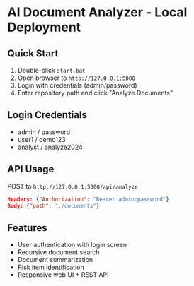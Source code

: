 # AI Document Analyzer - Local Deployment

## Quick Start
1. Double-click `start.bat` 
2. Open browser to `http://127.0.0.1:5000`
3. Login with credentials (admin/password)
4. Enter repository path and click "Analyze Documents"

## Login Credentials
- admin / password
- user1 / demo123
- analyst / analyze2024

## API Usage
POST to `http://127.0.0.1:5000/api/analyze`
```json
Headers: {"Authorization": "Bearer admin:password"}
Body: {"path": "./documents"}
```

## Features
- User authentication with login screen
- Recursive document search
- Document summarization  
- Risk item identification
- Responsive web UI + REST API